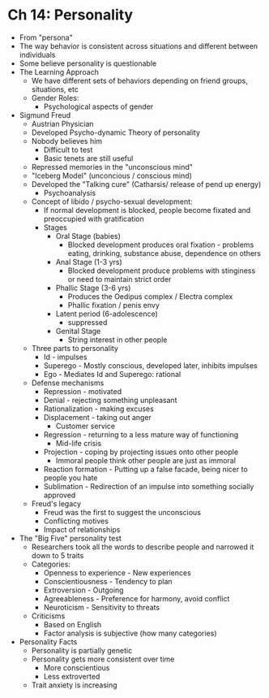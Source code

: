 # Ch 14: Personality
* From "persona"
* The way behavior is consistent across situations and different between individuals
* Some believe personality is questionable
* The Learning Approach
  * We have different sets of behaviors depending on friend groups, situations, etc
  * Gender Roles:
    * Psychological aspects of gender
* Sigmund Freud
  * Austrian Physician
  * Developed Psycho-dynamic Theory of personality
  * Nobody believes him
    * Difficult to test
    * Basic tenets are still useful
  * Repressed memories in the "unconscious mind"
  * "Iceberg Model" (unconcious / conscious mind)
  * Developed the "Talking cure" (Catharsis/ release of pend up energy)
    * Psychoanalysis
  * Concept of libido / psycho-sexual development:
    * If normal development is blocked, people become fixated and preoccupied with gratification
    * Stages
      * Oral Stage (babies)
        * Blocked development produces oral fixation - problems eating, drinking, substance abuse, dependence on others
      * Anal Stage (1-3 yrs)
        * Blocked development produce problems with stinginess or need to maintain strict order
      * Phallic Stage (3-6 yrs)
        * Produces the Oedipus complex / Electra complex
        * Phallic fixation / penis envy
      * Latent period (6-adolescence)
        * suppressed
      * Genital Stage
        * String interest in other people
  * Three parts to personality
    * Id - impulses
    * Superego - Mostly conscious, developed later, inhibits impulses
    * Ego - Mediates Id and Superego: rational
  * Defense mechanisms
    * Repression - motivated
    * Denial - rejecting something unpleasant
    * Rationalization - making excuses
    * Displacement - taking out anger
      * Customer service
    * Regression - returning to a less mature way of functioning
      * Mid-life crisis
    * Projection - coping by projecting issues onto other people
      * Immoral people think other people are just as immoral
    * Reaction formation - Putting up a false facade, being nicer to people you hate
    * Sublimation - Redirection of an impulse into something socially approved
  * Freud's legacy
    * Freud was the first to suggest the unconscious
    * Conflicting motives
    * Impact of relationships
* The "Big Five" personality test
  * Researchers took all the words to describe people and narrowed it down to 5 traits
  * Categories:
    * Openness to experience - New experiences
    * Conscientiousness - Tendency to plan
    * Extroversion - Outgoing
    * Agreeableness - Preference for harmony, avoid conflict
    * Neuroticism - Sensitivity to threats
  * Criticisms
    * Based on English
    * Factor analysis is subjective (how many categories)
* Personality Facts
  * Personality is partially genetic
  * Personality gets more consistent over time
    * More conscientious
    * Less extroverted
  * Trait anxiety is increasing
